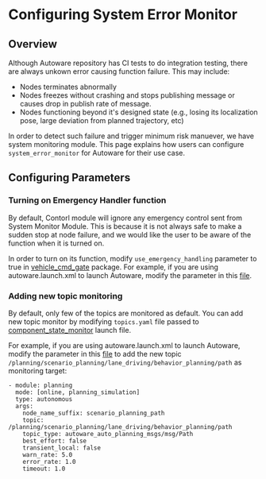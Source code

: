 # Configuring System Error Monitor

## Overview
Although Autoware repository has CI tests to do integration testing, there are always unkown error causing function failure.
This may include:
* Nodes terminates abnormally
* Nodes freezes without crashing and stops publishing message or causes drop in publish rate of message.
* Nodes functioning beyond it's designed state (e.g., losing its localization pose, large deviation from planned trajectory, etc)

In order to detect such failure and trigger minimum risk manuever, we have system monitoring module.
This page explains how users can configure `system_error_monitor` for Autoware for their use case.

## Configuring Parameters

### Turning on Emergency Handler function
By default, Contorl module will ignore any emergency control sent from System Monitor Module.
This is because it is not always safe to make a sudden stop at node failure, and we would like the user to be aware of the function when it is turned on.

In order to turn on its function, modify `use_emergency_handling` parameter to true in [vehicle_cmd_gate](https://github.com/autowarefoundation/autoware.universe/tree/main/control/vehicle_cmd_gate) package.
For example, if you are using autoware.launch.xml to launch Autoware, modify the parameter in this [file](https://github.com/autowarefoundation/autoware_launch/blob/main/autoware_launch/config/control/vehicle_cmd_gate/vehicle_cmd_gate.param.yaml).

### Adding new topic monitoring
By default, only few of the topics are monitored as default.
You can add new topic monitor by modifying `topics.yaml` file passed to [component_state_monitor](https://github.com/autowarefoundation/autoware.universe/tree/main/system/component_state_monitor) launch file.

For example, if you are using autoware.launch.xml to launch Autoware, modify the parameter in this [file](https://github.com/autowarefoundation/autoware_launch/blob/main/autoware_launch/config/system/component_state_monitor/topics.yaml) to add the new topic `/planning/scenario_planning/lane_driving/behavior_planning/path` as monitoring target:

```
- module: planning
  mode: [online, planning_simulation]
  type: autonomous
  args:
    node_name_suffix: scenario_planning_path
    topic: /planning/scenario_planning/lane_driving/behavior_planning/path
    topic_type: autoware_auto_planning_msgs/msg/Path
    best_effort: false
    transient_local: false
    warn_rate: 5.0
    error_rate: 1.0
    timeout: 1.0
```

